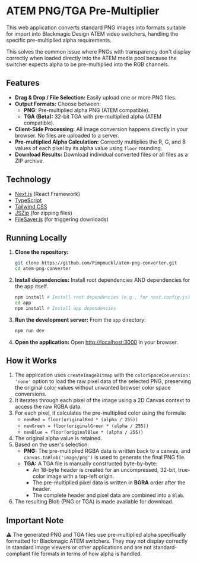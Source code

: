 # ATEM PNG/TGA Pre-Multiplier

This web application converts standard PNG images into formats suitable for import into Blackmagic Design ATEM video switchers, handling the specific pre-multiplied alpha requirements.

This solves the common issue where PNGs with transparency don't display correctly when loaded directly into the ATEM media pool because the switcher expects alpha to be pre-multiplied into the RGB channels.

## Features

*   **Drag & Drop / File Selection:** Easily upload one or more PNG files.
*   **Output Formats:** Choose between:
    *   **PNG:** Pre-multiplied alpha PNG (ATEM compatible).
    *   **TGA (Beta):** 32-bit TGA with pre-multiplied alpha (ATEM compatible).
*   **Client-Side Processing:** All image conversion happens directly in your browser. No files are uploaded to a server.
*   **Pre-multiplied Alpha Calculation:** Correctly multiplies the R, G, and B values of each pixel by its alpha value using `floor` rounding.
*   **Download Results:** Download individual converted files or all files as a ZIP archive.

## Technology

*   [Next.js](https://nextjs.org/) (React Framework)
*   [TypeScript](https://www.typescriptlang.org/)
*   [Tailwind CSS](https://tailwindcss.com/)
*   [JSZip](https://stuk.github.io/jszip/) (for zipping files)
*   [FileSaver.js](https://github.com/eligrey/FileSaver.js/) (for triggering downloads)

## Running Locally

1.  **Clone the repository:**
    ```bash
    git clone https://github.com/Pimpmuckl/atem-png-converter.git
    cd atem-png-converter
    ```

2.  **Install dependencies:**
    Install root dependencies AND dependencies for the app itself.
    ```bash
    npm install # Install root dependencies (e.g., for next.config.js)
    cd app
    npm install # Install app dependencies
    ```

3.  **Run the development server:**
    From the `app` directory:
    ```bash
    npm run dev
    ```

4.  **Open the application:**
    Open [http://localhost:3000](http://localhost:3000) in your browser.

## How it Works

1.  The application uses `createImageBitmap` with the `colorSpaceConversion: 'none'` option to load the raw pixel data of the selected PNG, preserving the original color values without unwanted browser color space conversions.
2.  It iterates through each pixel of the image using a 2D Canvas context to access the raw RGBA data.
3.  For each pixel, it calculates the pre-multiplied color using the formula:
    *   `newRed = floor(originalRed * (alpha / 255))`
    *   `newGreen = floor(originalGreen * (alpha / 255))`
    *   `newBlue = floor(originalBlue * (alpha / 255))`
4.  The original alpha value is retained.
5.  Based on the user's selection:
    *   **PNG:** The pre-multiplied RGBA data is written back to a canvas, and `canvas.toBlob('image/png')` is used to generate the final PNG file.
    *   **TGA:** A TGA file is manually constructed byte-by-byte:
        *   An 18-byte header is created for an uncompressed, 32-bit, true-color image with a top-left origin.
        *   The pre-multiplied pixel data is written in **BGRA** order after the header.
        *   The complete header and pixel data are combined into a `Blob`.
6.  The resulting Blob (PNG or TGA) is made available for download.

## Important Note

⚠️ The generated PNG and TGA files use pre-multiplied alpha specifically formatted for Blackmagic ATEM switchers. They may not display correctly in standard image viewers or other applications and are not standard-compliant file formats in terms of how alpha is handled.
